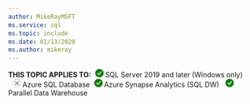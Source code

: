 ```yaml
---
author: MikeRayMSFT
ms.service: sql
ms.topic: include
ms.date: 01/13/2020
ms.author: mikeray
---
```


<Token>**THIS TOPIC APPLIES TO:**![yes](media/yes.png)SQL Server 2019 and later (Windows only) ![no](media/no.png)Azure SQL Database![yes](media/yes.png)Azure Synapse Analytics (SQL DW) ![yes](media/yes.png)Parallel Data Warehouse </Token>